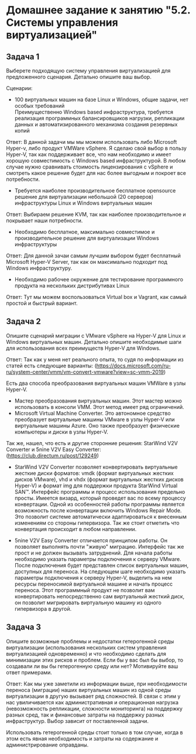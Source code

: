 # Домашнее задание к занятию "5.2. Системы управления виртуализацией"

## Задача 1 

Выберете подходящую систему управления виртуализацией для предложенного сценария. Детально опишите ваш выбор.

Сценарии:

- 100 виртуальных машин на базе Linux и Windows, общие задачи, нет особых требований  
Преимущественно Windows based инфраструктура, требуется реализация программных балансировщиков нагрузки, репликации данных и автоматизированного механизма создания резервных копий 

Ответ:
В данной задачи мы мы можем использовать либо Microsoft Hyper-v, либо продукт VMWare vSphere.
Я сделаю свой выбор в пользу Hyper-V, так как поддерживает все, что нам необходимо и имеет хорошую совместимость с Windows based инфраструктурой.
В любом случае нужно сравнивать стоимость лицензирования с vSphere и смотреть какое решение будет для нас более выгодным и покроет все потребности.

- Требуется наиболее производительное бесплатное opensource решение для виртуализации небольшой (20 серверов) инфраструктуры Linux и Windows виртуальных машин
  
Ответ:
Выбираем решение KVM, так как наиболее производительное и покрывает наши потребности. 

- Необходимо бесплатное, максимально совместимое и производительное решение для виртуализации Windows инфраструктуры 
  
Ответ:
Для данной зачаи самым лучшим выбором будет бесплатный Microsoft Hyper-V Server, так как он максимально подходит под Windows инфраструктуру.

- Необходимо рабочее окружение для тестирование программного продукта на нескольких дистрибутивах Linux
  
Ответ:
Тут мы можем воспользоваться Virtual box и Vagrant, как самый простой и быстрый вариант.


## Задача 2

Опишите сценарий миграции с VMware vSphere на Hyper-V для Linux и Windows виртуальных машин. Детально опишите необходимые шаги для использования всех преимуществ Hyper-V для Windows.
  
Ответ:
Так как у меня нет реального опыта, то судя по информации из статей есть следующие варианты: 
(https://docs.microsoft.com/ru-ru/system-center/vmm/vm-convert-vmware?view=sc-vmm-2019)

Есть два способа преобразования виртуальных машин VMWare в узлы Hyper-V.

- Мастер преобразования виртуальных машин. Этот мастер можно использовать в консоли VMM. Этот метод имеет ряд ограничений.
- Microsoft Virtual Machine Converter. Это автономное средство преобразует виртуальные машины VMware в узлы Hyper-V или виртуальные машины Azure. 
Оно также преобразует физические компьютеры и диски в узлы Hyper-V.

Так же, нашел, что есть и другие сторонние решения: StarWind V2V Converter и 5nine V2V Easy Converter: 
(https://club.directum.ru/post/129249)

- StarWind V2V Converter позволяет конвертировать виртуальные жесткие диски форматов: vmdk (формат виртуальных жестких дисков VMware), 
vhd и vhdx (формат виртуальных жестких дисков Hyper-V) и формат img для поддержки продукта StarWind Virtual SAN™. 
Интерфейс программы и процесс использования предельно просты. Имеется визард, который проведет вас по всему процессу конвертации. 
Одной из особенностей работы программы является возможность после конвертации включить Windows Repair Mode. 
Это позволит системе автоматически адаптироваться к внесенным изменениям со стороны гипервизора. 
Так же стоит отметить что конвертация происходит в любом направлении.

- 5nine V2V Easy Converter отличается принципом работы. Он позволяет выполнять почти "живую" миграцию. 
Интерфейс так же прост и не должен вызывать затруднений. Для начала работы необходимо указать параметры подключения к серверу VMware. 
После подключения будет представлен список виртуальных машин, доступных для переноса. 
На следующем шаге необходимо указать параметры подключения к серверу Hyper-V, выделить на нем ресурсы переносимой виртуальной машине и начать процесс переноса. 
Этот программный продукт не позволит вам конвертировать непосредственно сам виртуальный жесткий диск, 
он позволит мигрировать виртуальную машину из одного гипервизора в другой.


## Задача 3 

Опишите возможные проблемы и недостатки гетерогенной среды виртуализации (использования нескольких систем управления виртуализацией одновременно) и что необходимо сделать для минимизации этих рисков и проблем. Если бы у вас был бы выбор, то создавали ли вы бы гетерогенную среду или нет? Мотивируйте ваш ответ примерами. 


Ответ:
Как мы уже заметили из информации выше, при необходимости переноса (миграции) наших виртуальных машин из одной среды виртуализации в другую вызывает ряд сложностей.
В связи с этим у нас увиличивается как административная и операционная нагрузка (невозможность репликации, сложности мониторинга) на поддержку разных сред, 
так и финансовые затраты на поддержку разных инфраструктур. Выбор зависит от поставленной задачи.

Использовать гетерогенной среды стоит только в том случае, когда в этом есть явная необходимость и затраты на содержание и администрирование оправданы.


